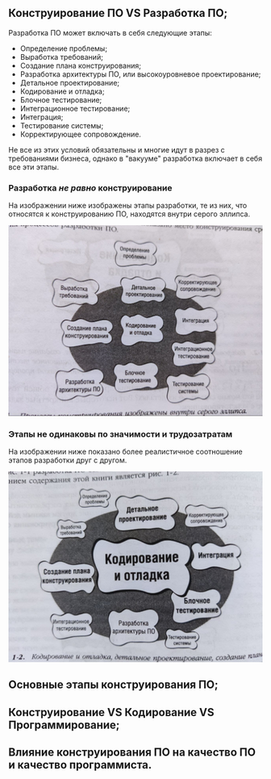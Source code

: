 ## Конструирование ПО VS Разработка ПО;

  Разработка ПО может включать в себя следующие этапы:
   - Определение проблемы;
   - Выработка требований;
   - Создание плана конструирования;
   - Разработка архитектуры ПО, или высокоуровневое проектирование;
   - Детальное проектирование;
   - Кодирование и отладка;
   - Блочное тестирование;
   - Интеграционное тестирование;
   - Интеграция;
   - Тестирование системы;
   - Корректирующее сопровождение.

  Не все из этих условий обязательны и многие идут в разрез с требованиями бизнеса, однако в "вакууме" разработка включает в себя все эти этапы.

  ### Разработка *не равно* конструирование

  На изображении ниже изображены этапы разработки, те из них, что относятся к конструированию ПО, находятся внутри серого эллипса.

  ![Плоское соотношение этапов разработки ПО](https://github.com/andreyKuzmin-lehamed/twitch/blob/main/Проветренные%20книги/Глава_1_изображение_1.jpg?raw=true)

  ### Этапы не одинаковы по значимости и трудозатратам

  На изображении ниже показано более реалистичное соотношение этапов разработки друг с другом.

  ![Правильное соотношение этапов разработки ПО](https://github.com/andreyKuzmin-lehamed/twitch/blob/main/Проветренные%20книги/Глава_1_изображение_2.jpg?raw=true)
  
## Основные этапы конструирования ПО;
## Конструирование VS Кодирование VS Программирование;
## Влияние конструирования ПО на качество ПО и качество программиста.